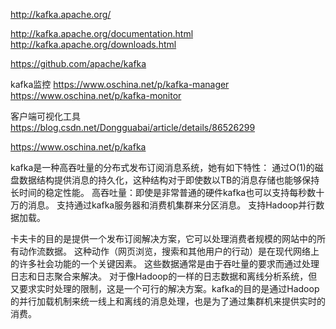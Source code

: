 http://kafka.apache.org/

http://kafka.apache.org/documentation.html
http://kafka.apache.org/downloads.html


https://github.com/apache/kafka



kafka监控
https://www.oschina.net/p/kafka-manager
https://www.oschina.net/p/kafka-monitor



客户端可视化工具
https://blog.csdn.net/Dongguabai/article/details/86526299


https://www.oschina.net/p/kafka


kafka是一种高吞吐量的分布式发布订阅消息系统，她有如下特性：
通过O(1)的磁盘数据结构提供消息的持久化，这种结构对于即使数以TB的消息存储也能够保持长时间的稳定性能。
高吞吐量：即使是非常普通的硬件kafka也可以支持每秒数十万的消息。
支持通过kafka服务器和消费机集群来分区消息。
支持Hadoop并行数据加载。

卡夫卡的目的是提供一个发布订阅解决方案，它可以处理消费者规模的网站中的所有动作流数据。 这种动作（网页浏览，搜索和其他用户的行动）是在现代网络上的许多社会功能的一个关键因素。 这些数据通常是由于吞吐量的要求而通过处理日志和日志聚合来解决。 对于像Hadoop的一样的日志数据和离线分析系统，但又要求实时处理的限制，这是一个可行的解决方案。kafka的目的是通过Hadoop的并行加载机制来统一线上和离线的消息处理，也是为了通过集群机来提供实时的消费。




